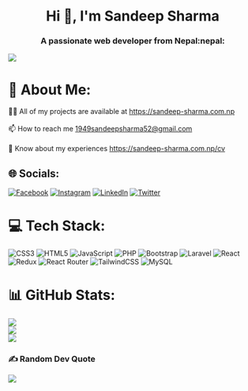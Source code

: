 <h1 align="center">Hi 👋, I'm Sandeep Sharma</h1>
<h3 align="center">A passionate web developer from Nepal:nepal:</h3>

[![](https://visitcount.itsvg.in/api?id=yoboisandy&icon=0&color=0)](https://visitcount.itsvg.in)

# 💫 About Me:
👨‍💻 All of my projects are available at https://sandeep-sharma.com.np<br><br>📫 How to reach me 1949sandeepsharma52@gmail.com<br><br>📄 Know about my experiences https://sandeep-sharma.com.np/cv


## 🌐 Socials:
[![Facebook](https://img.shields.io/badge/Facebook-%231877F2.svg?logo=Facebook&logoColor=white)](https://facebook.com/https://www.facebook.com/sharma.sandeep.963434/) [![Instagram](https://img.shields.io/badge/Instagram-%23E4405F.svg?logo=Instagram&logoColor=white)](https://instagram.com/https://www.instagram.com/sandeep_aka_msdian/) [![LinkedIn](https://img.shields.io/badge/LinkedIn-%230077B5.svg?logo=linkedin&logoColor=white)](https://linkedin.com/in/https://www.linkedin.com/in/sandeep-sharma-4aa392179/) [![Twitter](https://img.shields.io/badge/Twitter-%231DA1F2.svg?logo=Twitter&logoColor=white)](https://twitter.com/https://twitter.com/YoBoiSANDY) 

# 💻 Tech Stack:
![CSS3](https://img.shields.io/badge/css3-%231572B6.svg?style=for-the-badge&logo=css3&logoColor=white) ![HTML5](https://img.shields.io/badge/html5-%23E34F26.svg?style=for-the-badge&logo=html5&logoColor=white) ![JavaScript](https://img.shields.io/badge/javascript-%23323330.svg?style=for-the-badge&logo=javascript&logoColor=%23F7DF1E) ![PHP](https://img.shields.io/badge/php-%23777BB4.svg?style=for-the-badge&logo=php&logoColor=white) ![Bootstrap](https://img.shields.io/badge/bootstrap-%23563D7C.svg?style=for-the-badge&logo=bootstrap&logoColor=white) ![Laravel](https://img.shields.io/badge/laravel-%23FF2D20.svg?style=for-the-badge&logo=laravel&logoColor=white) ![React](https://img.shields.io/badge/react-%2320232a.svg?style=for-the-badge&logo=react&logoColor=%2361DAFB) ![Redux](https://img.shields.io/badge/redux-%23593d88.svg?style=for-the-badge&logo=redux&logoColor=white) ![React Router](https://img.shields.io/badge/React_Router-CA4245?style=for-the-badge&logo=react-router&logoColor=white) ![TailwindCSS](https://img.shields.io/badge/tailwindcss-%2338B2AC.svg?style=for-the-badge&logo=tailwind-css&logoColor=white) ![MySQL](https://img.shields.io/badge/mysql-%2300f.svg?style=for-the-badge&logo=mysql&logoColor=white)
# 📊 GitHub Stats:
![](https://github-readme-stats.vercel.app/api?username=yoboisandy&theme=algolia&hide_border=false&include_all_commits=true&count_private=true)<br/>
![](https://github-readme-streak-stats.herokuapp.com/?user=yoboisandy&theme=algolia&hide_border=false)<br/>
![](https://github-readme-stats.vercel.app/api/top-langs/?username=yoboisandy&theme=algolia&hide_border=false&include_all_commits=true&count_private=true&layout=compact)

### ✍️ Random Dev Quote
![](https://quotes-github-readme.vercel.app/api?type=horizontal&theme=radical)

